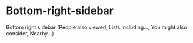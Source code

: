 # Bottom-right-sidebar
Bottom right sidebar (People also viewed, Lists including..., You might also consider, Nearby...)
